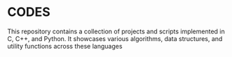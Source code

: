 # CODES
This repository contains a collection of projects and scripts implemented in C, C++, and Python. It showcases various algorithms, data structures, and utility functions across these languages
